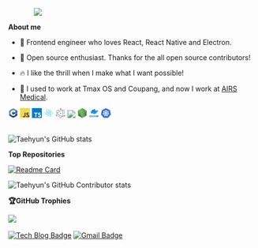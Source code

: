<p align="center">
<img src="https://i.imgur.com/P4FGMoS.png" width=400 style="display: block; margin: 0 auto"/>
</p>

  <strong>About me</strong>
* 🎨 Frontend engineer who loves React, React Native and Electron.

* 🎁 Open source enthusiast. Thanks for the all open source contributors!

* 🔥 I like the thrill when I make what I want possible!

* 🏢 I used to work at Tmax OS and Coupang, and now I work at [AIRS Medical](https://airs-medical.com/company).

<div>
<code><img height="20" src="https://raw.githubusercontent.com/github/explore/180320cffc25f4ed1bbdfd33d4db3a66eeeeb358/topics/cpp/cpp.png"></code>
<code><img height="20" src="https://raw.githubusercontent.com/github/explore/80688e429a7d4ef2fca1e82350fe8e3517d3494d/topics/javascript/javascript.png"></code>
<code><img height="20" src="https://raw.githubusercontent.com/github/explore/80688e429a7d4ef2fca1e82350fe8e3517d3494d/topics/typescript/typescript.png"></code>
<code><img height="20" src="https://raw.githubusercontent.com/github/explore/80688e429a7d4ef2fca1e82350fe8e3517d3494d/topics/react/react.png"></code>
<code><img height="20" src="https://raw.githubusercontent.com/github/explore/80688e429a7d4ef2fca1e82350fe8e3517d3494d/topics/electron/electron.png"></code>
<code><img height="20" src="https://prisma.gallerycdn.vsassets.io/extensions/prisma/prisma/3.12.0/1649166081033/Microsoft.VisualStudio.Services.Icons.Default"></code>
<code><img height="20" src="https://raw.githubusercontent.com/github/explore/80688e429a7d4ef2fca1e82350fe8e3517d3494d/topics/nodejs/nodejs.png"></code>    
<code><img height="20" src="https://raw.githubusercontent.com/github/explore/80688e429a7d4ef2fca1e82350fe8e3517d3494d/topics/docker/docker.png"></code>
<code><img height="20" src="https://raw.githubusercontent.com/github/explore/01ea2a586e5da744792d0ccfce2f68b861f29301/topics/kubernetes/kubernetes.png"></code>
</div>

<br/>

![Taehyun's GitHub stats](https://github-readme-stats.vercel.app/api?username=HwangTaehyun&hide=prs&count_private=true&include_all_commits=true&show_icons=true&theme=swift)

<strong>Top Repositories</strong>

[![Readme Card](https://github-readme-stats.vercel.app/api/pin/?username=HwangTaehyun&repo=react-native-lottie-splash-screen&theme=swift)](https://github.com/HwangTaehyun/react-native-lottie-splash-screen)

![Taehyun's GitHub Contributor stats](https://github-contributor-stats-fs4ar7eze-hwangtaehyun.vercel.app/api?username=HwangTaehyun&hide=B,B+)

<strong>🏆GitHub Trophies</strong>

![](https://github-profile-trophy.vercel.app/?username=HwangTaehyun&theme=onedark&no-frame=false&no-bg=false?_vercel_no_cache=1)

[![Tech Blog Badge](http://img.shields.io/badge/-Tech%20blog-black?style=flat-square&logo=github&link=https://HwangTaehyun.github.io/)](https://HwangTaehyun.github.io/)
[![Gmail Badge](https://img.shields.io/badge/Gmail-d14836?style=flat-square&logo=Gmail&logoColor=white&link=mailto:eeht1717@gmail.com)](mailto:eeht1717@gmail.com)
